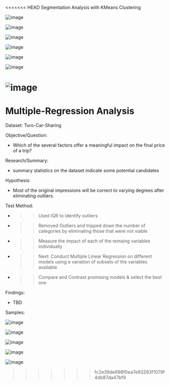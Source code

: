 <<<<<<< HEAD
Segmentation Analysis with KMeans Clustering

![image](https://github.com/norbertolimonjr/KMeans-Clustering-Segmentation-Analysis/assets/68612270/a4e6e8e4-6b50-4211-8b9a-508409f1d93a)

![image](https://github.com/norbertolimonjr/KMeans-Clustering-Segmentation-Analysis/assets/68612270/36442d86-9a04-40d4-a0b8-9681d9aefba9)

![image](https://github.com/norbertolimonjr/KMeans-Clustering-Segmentation-Analysis/assets/68612270/4f73548f-faaa-435d-97fe-33016313111c)

![image](https://github.com/norbertolimonjr/KMeans-Clustering-Segmentation-Analysis/assets/68612270/d5f6af8e-b186-4bca-be56-c7990df33e22)

![image](https://github.com/norbertolimonjr/KMeans-Clustering-Segmentation-Analysis/assets/68612270/59cfe052-4257-4eb4-971d-0f69d0bf1ecd)

![image](https://github.com/norbertolimonjr/KMeans-Clustering-Segmentation-Analysis/assets/68612270/69a43404-6954-4e02-a8ab-895754f6b838)

![image](https://github.com/norbertolimonjr/KMeans-Clustering-Segmentation-Analysis/assets/68612270/da861d42-7b24-4dfd-a96c-520599f01bd1)
=======
# Multiple-Regression Analysis

Dataset: Turo-Car-Sharing

Objective/Question: 
- Which of the several factors offer a meaningful impact on the final price of a trip?

Research/Summary:
- summary statistics on the dataset indicate some potential candidates

Hypothesis:
- Most of the original impressions will be correct to varying degrees after eliminating outliers.

Test Method:
- >> Used IQR to identify outliers 
- >> Removed Outliers and tripped down the number of categories by eliminating those that were not viable 
- >> Measure the impact of each of the remaing variables individually
- >> Next: Conduct Multiple Linear Regression on different models using a variation of subsets of the variables available 
- >> Compare and Contrast promising models & select the best one

Findings:
- TBD

Samples:

![image](https://user-images.githubusercontent.com/68612270/158705862-dcad3084-44e4-448a-9893-e7882a96322f.png)

![image](https://user-images.githubusercontent.com/68612270/158705887-afad8c3c-527d-4f8a-88ca-b3d0490ff2eb.png)

![image](https://user-images.githubusercontent.com/68612270/158705538-2734a666-1143-46a5-bda1-187fbb673271.png)

![image](https://user-images.githubusercontent.com/68612270/158705959-9512a92d-e18a-4b34-82dd-fa7b51690f2b.png)

![image](https://user-images.githubusercontent.com/68612270/158706032-0fb21b64-f105-404c-80b2-71d69a4c2d08.png)
>>>>>>> fc2e39de698f0ea7e93293f1079f4db87da47bf9
